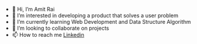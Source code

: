 - 👋 Hi, I’m Amit Rai
- 👀 I’m interested in developing a product that solves a user problem
- 🌱 I’m currently learning Web Development and Data Structure Algorithm
- 💞️ I’m looking to collaborate on projects
- 📫 How to reach me <a href="https://www.linkedin.com/in/amitrai50/" class="">Linkedin</a>

<!---
Amitrai011/Amitrai011 is a ✨ special ✨ repository because its `README.md` (this file) appears on your GitHub profile.
You can click the Preview link to take a look at your changes.
--->

